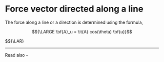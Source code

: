 # Force vector directed along a line

The force along a line or a direction is determined using the formula,

$${\LARGE \bf{A}_u = \it{A} cos(\theta) \bf{u}}$$

$${\LAR}

---
Read also - 